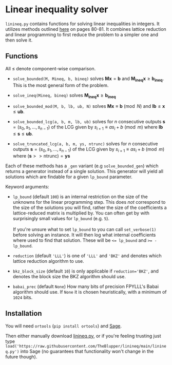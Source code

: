 # Linear inequality solver

`linineq.py` contains functions for solving linear inequalities in integers. It utilizes methods outlined [here](https://library.wolfram.com/infocenter/Books/8502/AdvancedAlgebra.pdf) on pages 80-81. It combines lattice reduction and linear programming to first reduce the problem to a simpler one and then solve it.

## Functions
All $\le$ denote component-wise comparison.

 - `solve_bounded(M, Mineq, b, bineq)` solves $\mathbf{Mx} = \mathbf{b}$ and $\mathbf{M_{ineq}x} \ge \mathbf{b_{ineq}}$. This is the most general form of the problem.

 - `solve_ineq(Mineq, bineq)` solves $\mathbf{M_{ineq}x} \ge \mathbf{b_{ineq}}$

 - `solve_bounded_mod(M, b, lb, ub, N)` solves $\mathbf{Mx} \equiv \mathbf{b} \pmod{N}$ and $\mathbf{lb} \le \mathbf{x} \le \mathbf{ub}$.

 - `solve_bounded_lcg(a, b, m, lb, ub)` solves for $n$ consecutive outputs $\mathbf{s}=(s_0, s_1, ..., s_{n-1})$ of the LCG given by $s_{i+1} \equiv a s_i + b \pmod{m}$ where $\mathbf{lb} \le \mathbf{s} \le \mathbf{ub}$.

 - `solve_truncated_lcg(a, b, m, ys, ntrunc)` solves for $n$ consecutive outputs $\mathbf{s}=(s_0, s_1, ..., s_{n-1})$ of the LCG given by $s_{i+1} \equiv a s_i + b \pmod{m}$ where $(\mathbf{s}>>\mathrm{ntrunc}) = \mathbf{ys}$

Each of these methods has a `_gen` variant (e.g `solve_bounded_gen`) which returns a generator instead of a single solution. This generator will yield all solutions which are findable for a given `lp_bound` parameter.

Keyword arguments:

 - `lp_bound` (default `100`) is an internal restriction on the size of the unknowns for the linear programming step. This does *not* correspond to the size of the solutions you will find, rather the size of the coefficients a lattice-reduced matrix is multiplied by. You can often get by with surprisingly small values for `lp_bound` (e.g. `5`).<br><br>
 If you're unsure what to set `lp_bound` to you can call `set_verbose(1)` before solving an instance. It will then log what internal coefficients where used to find that solution. These will be `<= lp_bound` and `>= -lp_bound`.

 - `reduction` (default `'LLL'`) is one of `'LLL'` and `'BKZ'` and denotes which lattice reduction algorithm to use.

 - `bkz_block_size` (default `10`) is only applicable if `reduction='BKZ'`, and denotes the block size the BKZ algorithm should use.

 - `babai_prec` (default `None`) How many bits of precision FPYLLL's Babai algorithm should use. If `None` it is chosen heuristically, with a minimum of `1024` bits.


## Installation
You will need `ortools` (`pip install ortools`) and [Sage](https://doc.sagemath.org/html/en/installation/index.html).

Then either manually download [linineq.py](./linineq.py), or if you're feeling trusting just type `load('https://raw.githubusercontent.com/TheBlupper/linineq/main/linineq.py')` into Sage (no guarantees that functionality won't change in the future though).